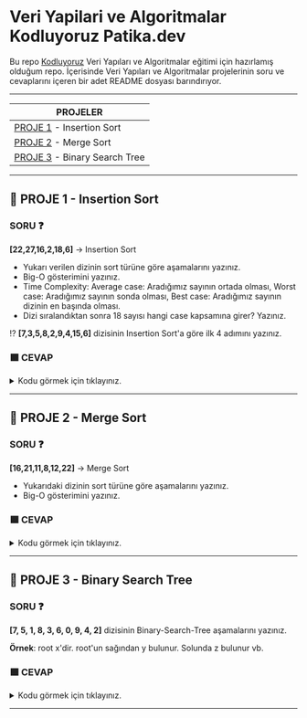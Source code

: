 # Veri Yapilari ve Algoritmalar Kodluyoruz Patika.dev   

Bu repo [Kodluyoruz](Kodluyoruz.org) Veri Yapıları ve Algoritmalar eğitimi için hazırlamış olduğum repo. İçerisinde Veri Yapıları ve Algoritmalar projelerinin soru ve cevaplarını içeren bir adet README dosyası barındırıyor.

----------------------------------------------------------------------------------------------------------------------------------------------------------------------------------

| PROJELER |
|-----|
| [PROJE 1](https://github.com/Ramedeus/Veri_Yapilari_ve_Algoritmalar_Kodluyoruz_Patika.dev/blob/main/README.md#open_book-prorje-1--insertion-sort) - Insertion Sort |
| [PROJE 2](https://github.com/Ramedeus/Veri_Yapilari_ve_Algoritmalar_Kodluyoruz_Patika.dev/blob/main/README.md#open_book-prorje-2--merge-sort) - Merge Sort|
| [PROJE 3](https://github.com/Ramedeus/Veri_Yapilari_ve_Algoritmalar_Kodluyoruz_Patika.dev/blob/main/README.md#open_book-prorje-3--binary-search-tree) - Binary Search Tree|

----------------------------------------------------------------------------------------------------------------------------------------------------------------------------------

## :open_book: PROJE 1	- Insertion Sort

### SORU :question:
**[22,27,16,2,18,6]** -> Insertion Sort

- Yukarı verilen dizinin sort türüne göre aşamalarını yazınız.   
- Big-O gösterimini yazınız.   
- Time Complexity: 
Average case: Aradığımız sayının ortada olması,
Worst case: Aradığımız sayının sonda olması, 
Best case: Aradığımız sayının dizinin en başında olması.   
- Dizi sıralandıktan sonra 18 sayısı hangi case kapsamına girer? Yazınız.

:interrobang: **[7,3,5,8,2,9,4,15,6]** dizisinin Insertion Sort'a göre ilk 4 adımını yazınız.

### :green_square: CEVAP

<details>
<summary>Kodu görmek için tıklayınız.</summary>
  
```java
- [22,27,16,2,18,6] -> Insertion Sort 

n1. [22,27,16,2,18,6]
n2. [2,27,16,22,18,6] 
n3. [2,6,16,22,18,27] 
n4. [2,6,16,18,22,27] 

- Big-O gösterimini yazınız.
 O(n²)
  
 - Time Complexity: 
 Avarage case: 16,18
 Worth case: 27
 Best case: 2
  
 - Average Case: 18 
  
 - [7,3,5,8,2,9,4,15,6] dizisinin Insertion Sort'a göre ilk 4 adımını yazınız.
 
 n1. [7,3,5,8,2,9,4,15,6] 
 n2. [2,3,5,8,7,9,4,15,6] 
 n3. [2,3,4,8,7,9,5,15,6] 
 n4. [2,3,4,5,7,9,8,15,6] 
```
</details>

----------------------------------------------------------------------------------------------------------------------------------------------------------------------------------



## :open_book: PROJE 2	- Merge Sort

### SORU :question:
**[16,21,11,8,12,22]** -> Merge Sort

- Yukarıdaki dizinin sort türüne göre aşamalarını yazınız.  
- Big-O gösterimini yazınız.   

### :green_square: CEVAP

<details>
<summary>Kodu görmek için tıklayınız.</summary>
  
```java
    [16,21,11,8,12,22]
      |             |
 [16,21,11]      [8,12,22]
      |             |  
[16][21,11]      [8,12][22]
      |             |  
[16][21][11]     [8][12][22]   
      |             |  
[16] [11,21]     [8,12] [22]
      |             |  
 [11,16,21]      [8,12,22]
      |             |  
    [8,11,12,16,21,22]
     
    

Big-O gösterimi
n = 2^x
logn = x
O(nlogn) 
```
</details>

----------------------------------------------------------------------------------------------------------------------------------------------------------------------------------



## :open_book: PROJE 3	- Binary Search Tree

### SORU :question:
**[7, 5, 1, 8, 3, 6, 0, 9, 4, 2]** dizisinin Binary-Search-Tree aşamalarını yazınız.

**Örnek**: root x'dir. root'un sağından y bulunur. Solunda z bulunur vb.  

### :green_square: CEVAP

<details>
<summary>Kodu görmek için tıklayınız.</summary>
  
```java
[0,1,2,3,4,5,6,7,8,9]
root değeri = 4 

                  4
                  |
    -----------------------------
    |                           |  
    2                           7
---------                   ---------
|       |                   |       |
1       3                   6       8
|                           |       |
0                           5       9
      

" 7 root değerinden büyüktür sağında yer alır "
" 2 root değerinden küçüktür solunda yer alır "
```
</details>

----------------------------------------------------------------------------------------------------------------------------------------------------------------------------------

